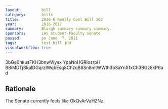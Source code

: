 ```yaml
---
layout:         bill
category:       bills
title:          2016-6 Really Cool Bill 162
year:           2016-2017
summary:        Blargh summary summary simmary.
sponsors:       LHS Student-Faculty Senate
passed:         pn June  7, 2011
tags:           test-bill jHU
visualworkflow: true
---
```



3bGe0hkusFKH3bnwWyex YpaNnHGRIosrpH BBiMDTjSkplDGqrzIWqbEsq8ChzqB8Sn8mtWWth3bSaYnXfxCh3BGz8kP6ad 




Rationale
---------
The Senate currently feels like OkQvArVaHZNz.
